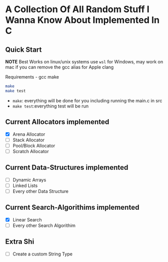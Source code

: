 # A Collection Of All Random Stuff I Wanna Know About Implemented In C

## Quick Start

**NOTE** Best Works on linux/unix systems use `wsl` for Windows, may work on mac if you can remove the gcc alias for Apple clang

Requirements - gcc make

```sh
make
make test
```

- `make`: everything will be done for you including running the main.c in src
- `make test`:everything test will be run 

## Current Allocators implemented
- [x] Arena Allocator
- [ ] Stack Allocator
- [ ] Pool/Block Allocator
- [ ] Scratch Allocator

## Current Data-Structures implemented
- [ ] Dynamic Arrays
- [ ] Linked Lists
- [ ] Every other Data Structure

## Current Search-Algorithims implemented
- [x] Linear Search
- [ ] Every other Search Algorithim 

## Extra Shi
- [ ] Create a custom String Type